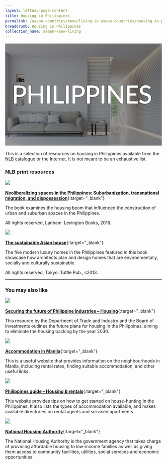```yaml
---
layout: leftnav-page-content
title: Housing in Philippines
permalink: /asean-countries/know/living-in-asean-countries/housing-in-philippines/
breadcrumb: Housing in Philippines
collection_name: asean-know-living
---
```


<img src="/images/asean-living/ASEAN-Philippines-Housing.jpg" alt="Housing in Philippines banner" style="width:800px;" />

This is a selection of resources on housing in Philippines available from the [NLB catalogue](http://catalogue.nlb.gov.sg/) or the Internet.  It is not meant to be an exhaustive list.

### **NLB print resources**

<img src="/images/book-covers/Neoliberalizing-spaces-in-the-Philippines.jpg" style="width:150px;" />

[**Neoliberalizing spaces in the Philippines: Suburbanization, transnational migration, and dispossession**](http://eservice.nlb.gov.sg/item_holding.aspx?bid=202835299){:target="_blank"}

The book examines the housing boom that influenced the construction of urban and suburban spaces in the Philippines.

All rights reserved, Lanham: Lexington Books, 2016.

<img src="/images/book-covers/The-sustainable-Asian-house.jpg" style="width:150px;" />

[**The sustainable Asian house**](http://eservice.nlb.gov.sg/item_holding.aspx?bid=200167749){:target="_blank"}

The five modern luxury homes in the Philippines featured in this book showcase how architects plan and design homes that are environmentally, socially and culturally sustainable.

All rights reserved, Tokyo: Tuttle Pub., c2013.

---

### **You may also like**

<img src="/images/resources/Article 3.jpg" style="width:180px;" />

[**Securing the future of Philippine industries – Housing**](http://industry.gov.ph/industry/housing){:target="_blank"}

This resource by the Department of Trade and Industry and the Board of Investments outlines the future plans for housing in the Philippines, aiming to eliminate the housing backlog by the year 2030.

<img src="/images/resources/Article 4.jpg" style="width:180px;" />

[**Accommodation in Manila**](http://expat.com/en/guide/asia/philippines/12866-accommodation-in-manila.html){:target="_blank"}

This is a useful website that provides information on the neighbourhoods in Manila, including rental rates, finding suitable accommodation, and other useful links.

<img src="/images/resources/Article 1.jpg" style="width:180px;" />

[**Philippines guide – Housing & rentals**](https://justlanded.com/english/Philippines/Housing-Rentals){:target="_blank"}

This website provides tips on how to get started on house-hunting in the Philippines. It also lists the types of accommodation available, and makes available directories on rental agents and serviced apartments

<img src="/images/resources/Article 2.jpg" style="width:180px;" />

[**National Housing Authority**](http://www.nha.gov.ph/index.html){:target="_blank"}

The National Housing Authority is the government agency that takes charge of providing affordable housing to low-income families as well as giving them access to community facilities, utilities, social services and economic opportunities.